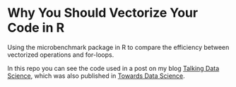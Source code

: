 # Why You Should Vectorize Your Code in R
Using the microbenchmark package in R to compare the efficiency between vectorized operations and for-loops.

In this repo you can see the code used in a post on my blog [Talking Data Science](https://talkingdatascience.com/why-you-should-vectorize-your-code-in-r/), which was also published in [Towards Data Science](https://towardsdatascience.com/why-you-should-vectorize-your-code-in-r-d7df86ebc9b7).
